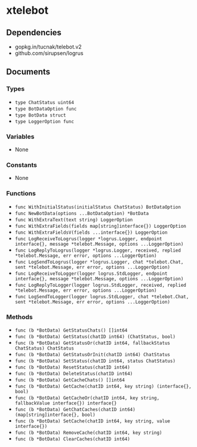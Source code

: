 # xtelebot

## Dependencies

+ gopkg.in/tucnak/telebot.v2
+ github.com/sirupsen/logrus

## Documents

### Types

+ `type ChatStatus uint64`
+ `type BotDataOption func`
+ `type BotData struct`
+ `type LoggerOption func`

### Variables

+ None

### Constants

+ None

### Functions

+ `func WithInitialStatus(initialStatus ChatStatus) BotDataOption`
+ `func NewBotData(options ...BotDataOption) *BotData`
+ `func WithExtraText(text string) LoggerOption`
+ `func WithExtraFields(fields map[string]interface{}) LoggerOption`
+ `func WithExtraFieldsV(fields ...interface{}) LoggerOption`
+ `func LogReceiveToLogrus(logger *logrus.Logger, endpoint interface{}, message *telebot.Message, options ...LoggerOption)`
+ `func LogReplyToLogrus(logger *logrus.Logger, received, replied *telebot.Message, err error, options ...LoggerOption)`
+ `func LogSendToLogrus(logger *logrus.Logger, chat *telebot.Chat, sent *telebot.Message, err error, options ...LoggerOption)`
+ `func LogReceiveToLogger(logger logrus.StdLogger, endpoint interface{}, message *telebot.Message, options ...LoggerOption)`
+ `func LogReplyToLogger(logger logrus.StdLogger, received, replied *telebot.Message, err error, options ...LoggerOption)`
+ `func LogSendToLogger(logger logrus.StdLogger, chat *telebot.Chat, sent *telebot.Message, err error, options ...LoggerOption)`

### Methods

+ `func (b *BotData) GetStatusChats() []int64`
+ `func (b *BotData) GetStatus(chatID int64) (ChatStatus, bool)`
+ `func (b *BotData) GetStatusOr(chatID int64, fallbackStatus ChatStatus) ChatStatus`
+ `func (b *BotData) GetStatusOrInit(chatID int64) ChatStatus`
+ `func (b *BotData) SetStatus(chatID int64, status ChatStatus)`
+ `func (b *BotData) ResetStatus(chatID int64)`
+ `func (b *BotData) DeleteStatus(chatID int64)`
+ `func (b *BotData) GetCacheChats() []int64`
+ `func (b *BotData) GetCache(chatID int64, key string) (interface{}, bool)`
+ `func (b *BotData) GetCacheOr(chatID int64, key string, fallbackValue interface{}) interface{}`
+ `func (b *BotData) GetChatCaches(chatID int64) (map[string]interface{}, bool)`
+ `func (b *BotData) SetCache(chatID int64, key string, value interface{})`
+ `func (b *BotData) RemoveCache(chatID int64, key string)`
+ `func (b *BotData) ClearCaches(chatID int64)`
